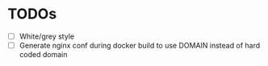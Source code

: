 # TODOs

- [ ] White/grey style
- [ ] Generate nginx conf during docker build to use DOMAIN instead of hard coded domain